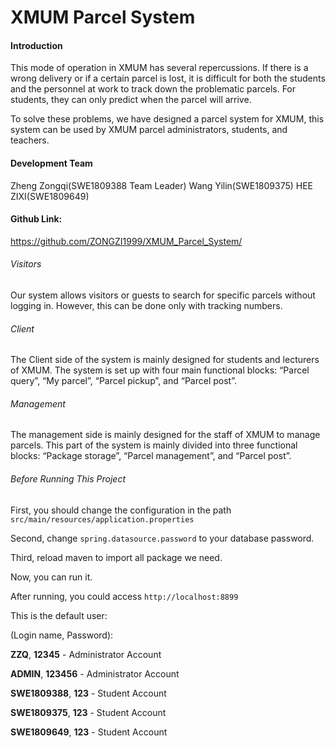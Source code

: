 # XMUM Parcel System

#### Introduction
This mode of operation in XMUM has several repercussions. If there is a wrong delivery or if a certain parcel is lost, it is difficult for both the students and the personnel at work to track down the problematic parcels. For students, they can only predict when the parcel will arrive.

To solve these problems, we have designed a parcel system for XMUM, this system can be used by XMUM parcel administrators, students, and teachers.

#### Development Team
Zheng Zongqi(SWE1809388 Team Leader)
Wang Yilin(SWE1809375)
HEE ZIXI(SWE1809649)

#### Github Link:
https://github.com/ZONGZI1999/XMUM_Parcel_System/

###### Visitors
Our system allows visitors or guests to search for specific parcels without logging in. However, this can be done only with tracking numbers.

###### Client 
The Client side of the system is mainly designed for students and lecturers of XMUM. The system is set up with four main functional blocks: “Parcel query”, “My parcel”, “Parcel pickup”, and “Parcel post”.

###### Management
The management side is mainly designed for the staff of XMUM to manage parcels. This part of the system is mainly divided into three functional blocks: “Package storage”, “Parcel management”, and “Parcel post”.

###### Before Running This Project
First, you should change the configuration in the path `src/main/resources/application.properties`

Second, change `spring.datasource.password` to your database password.

Third, reload maven to import all package we need.

Now, you can run it.

After running, you could access `http://localhost:8899` 

This is the default user:

(Login name, Password):

 **ZZQ**, **12345** - Administrator Account
 
 **ADMIN**, **123456** - Administrator Account
 
 **SWE1809388**, **123** - Student Account
 
 **SWE1809375**, **123** - Student Account
 
 **SWE1809649**, **123** - Student Account
